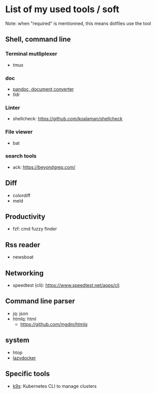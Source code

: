 # List of my used tools / soft

Note: when "required" is mentionned, this means dotfiles use the tool

## Shell, command line

### Terminal mutliplexer

- tmux

### doc

- [pandoc, document converter](https://pandoc.org/)
- tldr

### Linter

- shellcheck: https://github.com/koalaman/shellcheck

### File viewer

- bat

### search tools

- ack: https://beyondgrep.com/

## Diff

- colordiff
- meld

## Productivity

- fzf: cmd fuzzy finder

## Rss reader

- newsboat

## Networking

- speedtest (cli): https://www.speedtest.net/apps/cli

## Command line parser

- jq: json
- htmlq: html
  - https://github.com/mgdm/htmlq

## system

- htop
- [lazydocker](https://github.com/jesseduffield/lazydocker)

## Specific tools

- [k9s](https://k9scli.io/): Kubernetes CLI to manage clusters

